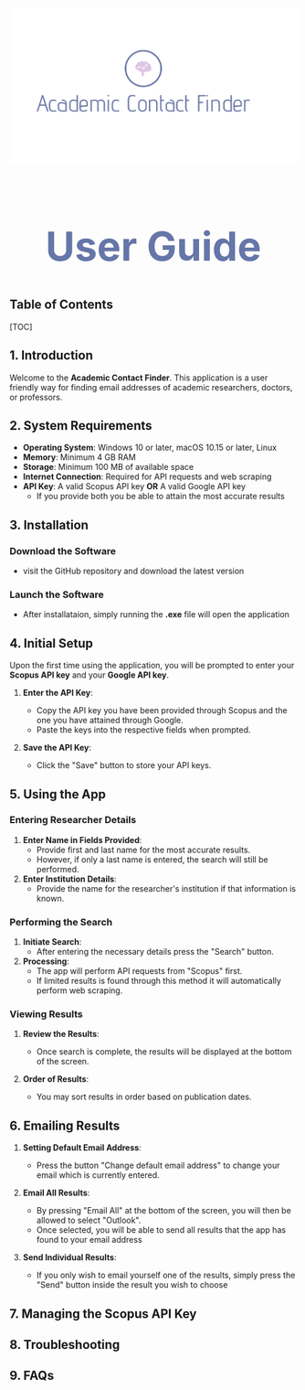 

<img src="../images/Big_Header.png" style="margin: auto;">





<h1 style="text-align: center; font-size: 70px; color: #6576A8;">User Guide</h1>































## Table of Contents

[TOC]

## 1. Introduction

Welcome to the **Academic Contact Finder**. This application is a user friendly way for finding email addresses of academic researchers, doctors, or professors. 



## 2. System Requirements 

- **Operating System**: Windows 10 or later, macOS 10.15 or later, Linux
- **Memory**: Minimum 4 GB RAM
- **Storage**: Minimum 100 MB of available space
- **Internet Connection**: Required for API requests and web scraping
- **API Key**: A valid Scopus API key **OR** A valid Google API key
  - If you provide both you be able to attain the most accurate results




## 3. Installation

### Download the Software

- visit the GitHub repository and download the latest version

### Launch the Software 

* After installataion, simply running the **.exe** file will open the application 



## 4. Initial Setup 

Upon the first time using the application, you will be prompted to enter your **Scopus API key** and your **Google API key**.

1. **Enter the API Key**:
   - Copy the API key you have been provided through Scopus and the one you have attained through Google. 
   - Paste the keys into the respective fields when prompted.

2. **Save the API Key**:
   - Click the "Save" button to store your API keys. 



## 5. Using the App 

### Entering Researcher Details 

1. **Enter Name in Fields Provided**:
   - Provide first and last name for the most accurate results.
   - However, if only a last name is entered, the search will still be performed.
2. **Enter Institution Details**:
   - Provide the name for the researcher's institution if that information is known.

### Performing the Search

1. **Initiate Search**:
   - After entering the necessary details press the "Search" button.
2. **Processing**:
   - The app will perform API requests from "Scopus" first.
   - If limited results is found through this method it will automatically perform web scraping.

### Viewing Results 

1. **Review the Results**:
   - Once search is complete, the results will be displayed at the bottom of the screen.

2. **Order of Results**:
   - You may sort results in order based on publication dates. 

## 6. Emailing Results

1. **Setting Default Email Address**:
   - Press the button "Change default email address" to change your email which is currently entered.
2. **Email All Results**:
   - By pressing "Email All" at the bottom of the screen, you will then be allowed to select "Outlook". 
   - Once selected, you will be able to send all results that the app has found to your email address

3. **Send Individual Results**:
   - If you only wish to email yourself one of the results, simply press the "Send" button inside the result you wish to choose

## 7. Managing the Scopus API Key



## 8. Troubleshooting



## 9. FAQs

